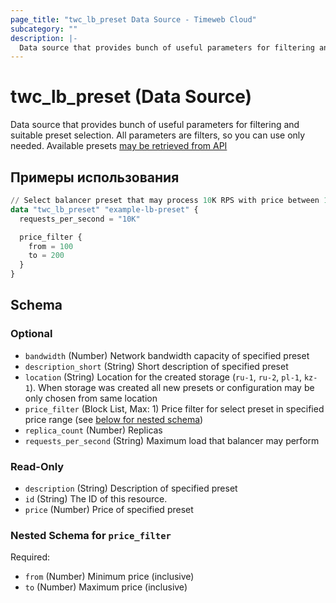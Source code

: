 ```yaml
---
page_title: "twc_lb_preset Data Source - Timeweb Cloud"
subcategory: ""
description: |-
  Data source that provides bunch of useful parameters for filtering and suitable preset selection. All parameters are filters, so you can use only needed. Available presets may be retrieved from API https://api.timeweb.cloud/api/v1/presets/k8s
---
```


# twc_lb_preset (Data Source)

Data source that provides bunch of useful parameters for filtering and suitable preset selection. All parameters are filters, so you can use only needed. Available presets [may be retrieved from API](https://api.timeweb.cloud/api/v1/presets/k8s)

## Примеры использования

```terraform
// Select balancer preset that may process 10K RPS with price between 100 and 200 RUB
data "twc_lb_preset" "example-lb-preset" {
  requests_per_second = "10K"

  price_filter {
    from = 100
    to = 200
  }
}
```

<!-- schema generated by tfplugindocs -->
## Schema

### Optional

- `bandwidth` (Number) Network bandwidth capacity of specified preset
- `description_short` (String) Short description of specified preset
- `location` (String) Location for the created storage (`ru-1`, `ru-2`, `pl-1`, `kz-1`). When storage was created all new presets or configuration may be only chosen from same location
- `price_filter` (Block List, Max: 1) Price filter for select preset in specified price range (see [below for nested schema](#nestedblock--price_filter))
- `replica_count` (Number) Replicas
- `requests_per_second` (String) Maximum load that balancer may perform

### Read-Only

- `description` (String) Description of specified preset
- `id` (String) The ID of this resource.
- `price` (Number) Price of specified preset

<a id="nestedblock--price_filter"></a>
### Nested Schema for `price_filter`

Required:

- `from` (Number) Minimum price (inclusive)
- `to` (Number) Maximum price (inclusive)

